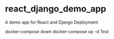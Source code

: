 # react_django_demo_app
A demo app for React and Django Deployment

docker-compose down
docker-compose up -d
Test
